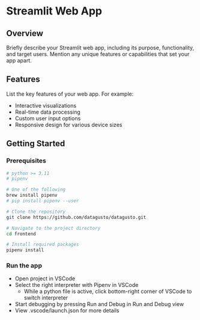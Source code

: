 # Streamlit Web App

## Overview

Briefly describe your Streamlit web app, including its purpose, functionality, and target users. Mention any unique features or capabilities that set your app apart.

## Features

List the key features of your web app. For example:

- Interactive visualizations
- Real-time data processing
- Custom user input options
- Responsive design for various device sizes

## Getting Started


### Prerequisites

```bash
# python >= 3.11
# pipenv

# One of the following
brew install pipenv
# pip install pipenv --user

# Clone the repository
git clone https://github.com/datagusto/datagusto.git

# Navigate to the project directory
cd frontend

# Install required packages
pipenv install
```

### Run the app

- Open project in VSCode
- Select the right interpreter with Pipenv in VSCode
    - While a python file is active, click bottom-right corner of VSCode to switch interpreter
- Start debugging by pressing Run and Debug in Run and Debug view
- View .vscode/launch.json for more details
